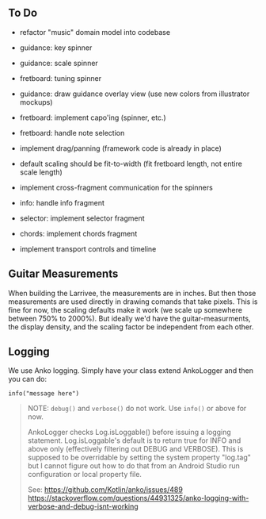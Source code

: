 To Do
-----

* refactor "music" domain model into codebase
* guidance: key spinner
* guidance: scale spinner
* fretboard: tuning spinner
* guidance: draw guidance overlay view (use new colors from illustrator mockups)
* fretboard: implement capo'ing (spinner, etc.)
* fretboard: handle note selection

* implement drag/panning (framework code is already in place)
* default scaling should be fit-to-width (fit fretboard length, not entire scale length)
* implement cross-fragment communication for the spinners
* info: handle info fragment
* selector: implement selector fragment
* chords: implement chords fragment
* implement transport controls and timeline


Guitar Measurements
-------------------
When building the Larrivee, the measurements are in inches.  But then those measurements are used
directly in drawing comands that take pixels.  This is fine for now, the scaling defaults make
it work (we scale up somewhere between 750% to 2000%).  But ideally we'd have the guitar-measurments,
the display density, and the scaling factor be independent from each other.  

Logging
-------
We use Anko logging.  Simply have your class extend AnkoLogger and then you can do:

```
info("message here")
```

> NOTE: `debug()` and `verbose()` do not work. Use `info()` or above for now.
>
> AnkoLogger checks Log.isLoggable() before issuing a logging statement.  Log.isLoggable's default
> is to return true for INFO and above only (effectively filtering out DEBUG and VERBOSE).  This is
> supposed to be overridable by setting the system property "log.tag" but I cannot figure out how to
> do that from an Android Studio run configuration or local property file.
>
> See:
>   https://github.com/Kotlin/anko/issues/489
>   https://stackoverflow.com/questions/44931325/anko-logging-with-verbose-and-debug-isnt-working